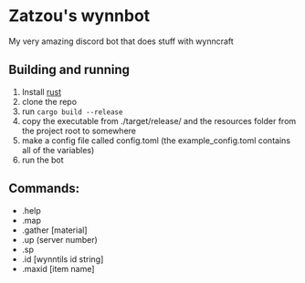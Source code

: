 # Zatzou's wynnbot
My very amazing discord bot that does stuff with wynncraft

## Building and running
1. Install [rust](https://rustup.rs/)
2. clone the repo
3. run `cargo build --release`
4. copy the executable from ./target/release/ and the resources folder from the project root to somewhere
5. make a config file called config.toml (the example_config.toml contains all of the variables)
6. run the bot

## Commands:
- .help
- .map
- .gather [material]
- .up (server number)
- .sp
- .id [wynntils id string]
- .maxid [item name]
